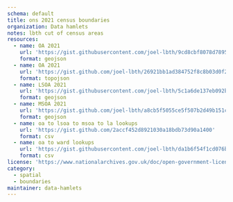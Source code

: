 ```yaml
---
schema: default
title: ons 2021 census boundaries
organization: Data hamlets
notes: lbth cut of census areas
resources:
  - name: OA 2021
    url: 'https://gist.githubusercontent.com/joel-lbth/9cd8cbf8078d78954bb011a0927001a3/raw/cc247b708b2e52c549c03af5923b9dc8d3eec5af/lbth_oa21.geojson'
    format: geojson
  - name: OA 2021
    url: 'https://gist.github.com/joel-lbth/26921bb1ad384752f8c8b03d0f2ec66b/raw/dda37c34103d763d8d0ae2930902615d1b624c15/lbth_oa21.topo.json'
    format: topojson
  - name: LSOA 2021
    url: 'https://gist.githubusercontent.com/joel-lbth/5c1a6de137eb092bff61e82bd37996aa/raw/8ef694d6ddca99ff17353c2391f85f0309382017/lbth_lsoa21_full.geojson'
    format: geojson
  - name: MSOA 2021
    url: 'https://gist.github.com/joel-lbth/a8cb5f5055ce5f507b2d49b151ca19de/raw/7cfb11258d3db1bdd6fb829965d079578b039017/lbth_msoa21_full.geojson'
    format: geojson
  - name: oa to lsoa to msoa to la lookups
    url: 'https://gist.github.com/2accf452d8921030a18bdb73d90a1400'
    format: csv
  - name: oa to ward lookups
    url: 'https://gist.githubusercontent.com/joel-lbth/da1b6f54f1cd076bf7336be7336de04b/raw/2e25cc5c14ae4a7914dcfc0c0a64dc131bab84bd/lbth_oa21_ward_lookup.csv'
    format: csv
license: 'https://www.nationalarchives.gov.uk/doc/open-government-licence/version/3/'
category:
  - spatial
  - boundaries
maintainer: data-hamlets
---
```

